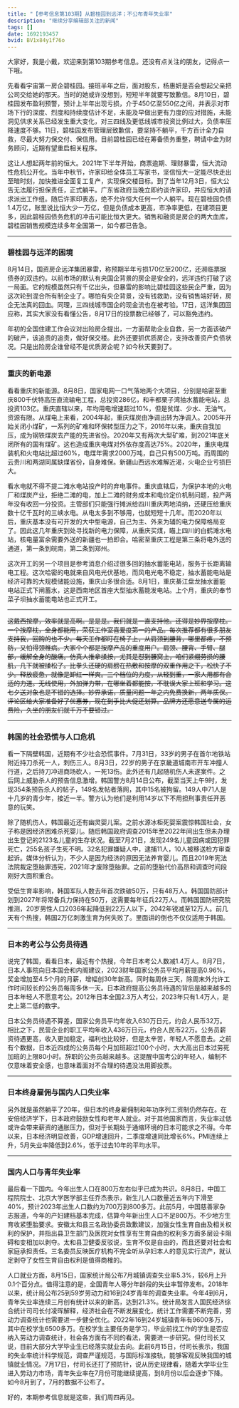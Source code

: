 ```yaml
---
title: "【参考信息第103期】从碧桂园到远洋；不公布青年失业率"
description: "继续分享编辑部关注的新闻"
tags: []
date: 1692193457
bvid: BV1x84y1f76o
---
```

大家好，我是小戴，欢迎来到第103期参考信息。还没有点关注的朋友，记得点一下哦。

先看看宇宙第一房企碧桂园。接班半年之后，面对股东，杨惠妍是否会想起父亲把公司交给她的那天。当时的她或许没想到，短短半年就要写致歉信。8月10日，碧桂园发布盈利预警，预计上半年出现亏损，介于450亿至550亿之间，并表示对市场下行的深度、烈度和持续度估计不足，未能及早做出更有力度的应对措施，未能洞见供求关系已经发生重大变化，对三四线及更低线城市投资比例过大，负债率压降速度不够。11日，碧桂园发布管理层致歉信，要坚持不躺平，千方百计全力自救，尽最大努力保交付、保信用。目前碧桂园已经在筹备债务重整，聘请中金为财务顾问，近期有望重启相关程序。

这让人想起两年前的恒大。2021年下半年开始，商票逾期、理财暴雷，恒大流动性危机公开化。当年中秋节，许家印给全体员工写家书，坚信恒大一定能尽快走出至暗时刻，加快推进全面复工复产，实现保交楼目标。到了当年12月3日，恒大公告无法履行担保责任，正式躺平。广东省政府当晚立即约谈许家印，并应恒大的请求派出工作组。随后许家印表态，绝不允许恒大任何一个人躺平。现在碧桂园负债1.4万亿，账里说比恒大少一万亿，但是负债成本更高，市净率更低，在建项目更多，因此碧桂园债务危机的冲击可能比恒大更大。销售和融资是房企的两大血库，碧桂园销售规模连续多年全国第一，如今都已告急。

---

### 碧桂园与远洋的困境

8月14日，国资房企远洋集团暴雷，称预期半年亏损170亿至200亿，还濒临票据债券的双违约。以前市场的默认有央国企背景的房企是安全的，远洋违约打破了这一局面。它的规模虽然只有千亿出头，但暴雷的影响比碧桂园这些民企严重，因为这次轮到混合所有制企业了。哪怕有央企背景，没有钱救助，没有销售端好转，房企无法真的回血。同理，三四线城市国企的现金流也在被考验。17日，远洋集团回应称，其实大家没有看懂公告，8月17日的投票数已经够了，可以豁免违约。

年初的全国住建工作会议对出险房企提出，一方面帮助企业自救，另一方面该破产的破产，该追责的追责，做好保交楼。此外还要抓优质房企，支持改善资产负债状况。只是出险房企谁曾经不是优质房企呢？如今秋天要到了。

---

### 重庆的新电源

看看重庆的新能源。8月8日，国家电网一口气落地两个大项目，分别是哈密至重庆800千伏特高压直流输电工程，总投资286亿，和丰都栗子湾抽水蓄能电站，总投资103亿。重庆直辖以来，年均用电增速超过10%，但是贫煤、少水、无油气，资源有限。从煤电上来看，2004年起，重庆煤炭由净调出转为净调入。2005年开始关闭小煤矿，一系列的矿难和环保转型压力之下，2016年以来，重庆自我加压，成为钢铁煤炭去产能的先进省份。2020年又有两次大型矿难，到2021年底关闭所有的国有煤矿。这也造成重庆电煤对外依存度高达75%。2020年，重庆电煤装机和火电站比超过60%，电煤年需求2000万吨，自己只有500万吨。而周围的云贵川和两湖同属缺煤省份，自身难保。新疆山西远水难解近渴，火电企业亏损巨大。

看水电就不得不提二滩水电站投产时的弃电事件。重庆直辖后，为保护本地的火电厂和煤炭产业，拒绝二滩的电，加上二滩的财务成本和电价定价机制问题，投产两年没有收回一分投资。主管部们只能强行摊派给四川重庆两地消纳，还硬压给重庆数十亿千瓦时的三峡水电。从电太多到不够用，也就短短十几年。而2020年以后，重庆基本没有可开发的大中型电源，自己为主、外来为辅的电力保障格局变了。因此这几年重庆到处寻找新的电力保障，从重庆买煤，瞄上四川的白鹤滩水电站，核电量富余需要外送的新疆也一拍即合。哈密至重庆工程是第三条将电外送的通道，第一条到皖南，第二条到郑州。

这次开工的另一个项目是参考消息介绍过很多回的抽水蓄能电站，服务于长距离输电工程。这次哈密的电就来自风电光伏基地，而风电光电不稳定，抽水蓄能电站是经济可靠的大规模储能设施，重庆山多很合适。8月1日，重庆綦江盘龙抽水蓄能电站正式下闸蓄水，这是西南地区首座大型抽水蓄能发电站。上个月，重庆的奉节菜子坝抽水蓄能电站也正式开工。

---

~~这戴西按摩，效率就是高啊。是是是。我们就是一直支持他。还得是妙界按摩枕。一个按摩枕，全身都能用，荣获工作室喜爱度第一的产品。每次推荐都有很多朋友支持我，回购的也不少。每天工作都盯在椅子上，从肩颈到腰背，哪里都疼，不预防，又怕得颈椎病。大家个个都是按摩产品的重度用户。肩颈、腰背、手臂、腿部，缓解全身的酸痛。仿真人推拿揉按，尤其是怼到腰窝上，咱们紧绷劳损的腰肌，几下就被揉松了。比拳头还硬的肩膀在热敷和按摩的双重作用之下，松快了不少。释放疲惫，就像是卸红一样爽。三个档位的力度，从轻到重，一家人用都有合适的力道。无线使用，外加弹力带，在哪坐着都能按，不耽误大家上班和学习。这七夕送对象也是不错的选择。妙界承诺，质量问题一年之内免费换新，两年质保。评论区给大家准备好了优惠券，现在到手比大促还划算。品牌方还愿意送专属的运费险，久坐的朋友们就千万不要错过。~~

---

### 韩国的社会恐慌与人口危机

看一下隔壁韩国，近期有不少社会恐慌事件。7月31日，33岁的男子在首尔地铁站附近持刀杀死一人，刺伤三人。8月3日，22岁的男子在京畿道城南市开车冲撞人行道，之后持刀冲进商场砍人，一死13伤。此外还有几起随机伤人未遂案件。之后网上威胁杀人的预告信息激增。韩国警方8月14日公布，截至当天上午9时，发现354条预告杀人的帖子，149名发帖者落网，其中15名被拘留。149人中71人是十几岁的青少年，接近一半。警方认为他们是利用14岁以下不用担刑事责任开恶意的玩笑。

除了随机伤人，韩国最近还有幽灵婴儿案。之前水源冰柜死婴案震惊韩国社会，女子称是因经济困难杀死婴儿。随后韩国政府调查2015年至2022年间出生但未办理出生登记的2123名儿童的生存状况。截至7月21日，发现249名儿童因病或因犯罪死亡，255名孩子生死不明。32名犯罪嫌疑人中，逮捕11人，10人被移送检方审查起诉。媒体分析认为，不少人是因为经济的原因无法养育婴儿。而且2019年宪法法院裁定堕胎罪违宪，2021年才废除堕胎罪。之前的堕胎代价高昂和调查时间段刚好大面积重合。

受低生育率影响，韩国军队人数去年首次跌破50万，只有48万人。韩国国防部计划到2027年将常备兵力保持在50万，这需要每年征兵22万人。而韩国国防研究院推测，20岁男性人口2036年起降低到22万人以下，2042年锐减至12万人。前几天有个热搜，韩国2万亿刺激生育为何失败了。里面讲的倒也不仅仅适用于韩国。

---

### 日本的考公与公务员待遇

说完了韩国，看看日本，最近有个热搜，今年日本考公人数减1.4万人。8月7日，日本人事院向日本国会和内阁建议，2023财年国家公务员平均月薪提高0.96%，奖金增加至4.5个月的月薪，增幅创30年新高。同时每周休三天，除周末外允许工作时间较长的公务员每周多休一天。日本政府提高公务员待遇的背后是越来越多的日本年轻人不愿意考公。2012年日本全国2.3万人考公，2023年只有1.4万人，是史上第二低的数字。

日本公务员待遇不算差，国家公务员平均年收入630万日元，约合人民币32万。相比之下，民营企业的职工平均年收入436万日元，约合人民币22万。公务员薪资待遇更高，收入更加稳定，福利也比较好，但是太辛苦，年轻人不愿意去。之前有个数据，日本近四成的公务员每个月加班超过100个小时，大大高出日本过劳死加班的上限80小时。辞职的公务员越来越多。这提醒中国考公的年轻人，编制不仅意味着安全感，也意味着面对不合理的待遇没法用脚投票。

---

### 日本终身雇佣与国内人口失业率

另外就是虽然躺平了20年，但日本的终身雇佣制和年功序列工资制仍然存在。在安倍经济学下，日本政府鼓励女性和老年人就业。对于其他国家而言，失业率过低或许会带来薪资的通胀压力，但对于长期处于通缩环境的日本可能求之不得。今年以来，日本经济明显改善，GDP增速回升，二季度增速同比增长6%。PMI连续上升，5月失业率降低到2.6%，低于过去10年的平均水平。

---

### 国内人口与青年失业率

最后看一下国内。今年出生人口在800万左右似乎已成为共识。8月8日，中国工程院院士、北京大学医学部主任乔杰表示，新生儿人口数量近五年内下滑至40%，预计2023年出生人口数约为700万到800多万。此前5月，中国慈善家杂志报道，今年的产妇建档基本完成，估算今年新出生人口不足800万。不少地方生育收紧堕胎要求。安徽太和县三名政协委员致歉建议，加强女性生育自由及相关权利的保护，并指出县卫生部门及医院对女性享有生育自由的权利多方面多层设卡阻碍和变相加以剥夺。太和县卫健委反驳说，生育不仅是自由的，而且还要对社会和家庭承担责任。三名委员反映医疗机构不完全听从孕妇本人的意见实行流产，就认定剥夺了女性生育自由权利是值得商榷的。

人口就业方面，8月15日，国家统计局公布7月城镇调查失业率5.3%，较6月上升0.1个百分点。值得注意的是，全国青年人等分年龄段的失业率暂停发布。2018年以来，统计局公布25到59岁劳动力和16到24岁青年的调查失业率。今年4到6月，青年失业率连续三月创有统计以来的新高，达到21.3%。统计局发言人国民经济综合统计司司长付凌晖解释，经济社会在不断发展变化，统计工作需要不断完善，劳动力调查统计也需要进一步健全优化。2022年16到24岁城镇青年有9600多万，其中在校学生6500多万。在校学生主要任务是学习，毕业前找工作的学生是否应纳入劳动力调查统计，社会各方面有不同的看法，需要进一步研究。但付司长又说，目前大部分大学毕业生已经落实就业去向。此前6月15日，付司长表示，我国的失业率统计科学规范，调查严谨规范，与国际标准接轨，能够客观反映我国的城镇就业情况。7月17日，付司长还打了预防针，说从历史规律看，随着大学毕业生进入劳动力市场，青年失业率在7月份可能继续提高，到8月份以后会逐步下降。如今8月到了，7月的数据不公布了。

好的，本期参考信息就是这些，我们周四再见。

